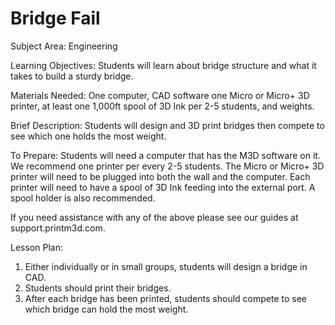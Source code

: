 # Bridge Fail

Subject Area: Engineering

Learning Objectives: Students will learn about bridge structure and what it takes to build a sturdy bridge. 

Materials Needed: One computer, CAD software one Micro or Micro+ 3D printer, at least one 1,000ft spool of 3D Ink per 2-5 students, and weights. 

Brief Description: Students will design and 3D print bridges then compete to see which one holds the most weight. 

To Prepare: Students will need a computer that has the M3D software on it. We recommend one printer per every 2-5 students. The Micro or Micro+ 3D printer will need to be plugged into both the wall and the computer. Each printer will need to have a spool of 3D Ink feeding into the external port. A spool holder is also recommended. 

If you need assistance with any of the above please see our guides at support.printm3d.com. 

Lesson Plan: 

1. Either individually or in small groups, students will design a bridge in CAD.   
2. Students should print their bridges.   
3. After each bridge has been printed, students should compete to see which bridge can hold the most weight. 

